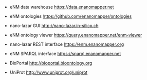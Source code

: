* eNM data warehouse <https://data.enanomapper.net>

* eNM ontologies <https://github.com/enanomapper/ontologies>

* nano-lazar GUI <http://nano-lazar.in-silico.ch>

* eNM ontology viewer <https://query.enanomapper.net/enm-viewer>

* nano-lazar REST interface <https://enm.enanomapper.org>

* eNM SPARQL interface <https://sparql.enanomapper.net>

* BioPortal <http://bioportal.bioontology.org> 

* UniProt <http://www.uniprot.org/uniprot>